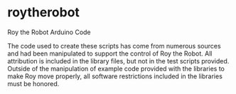roytherobot
===========

Roy the Robot Arduino Code

The code used to create these scripts has come from numerous sources and had been manipulated to support the control of Roy the Robot.  All attribution is included in the library files, but not in the test scripts provided.  Outside of the manipulation of example code provided with the libraries to make Roy move properly, all software restrictions included in the libraries must be honored.

